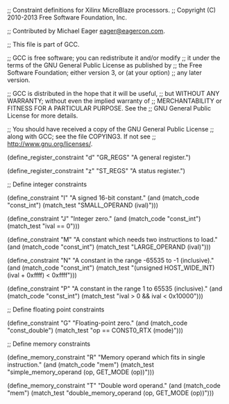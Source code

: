;; Constraint definitions for Xilinx MicroBlaze processors.
;; Copyright (C) 2010-2013 Free Software Foundation, Inc.

;; Contributed by Michael Eager <eager@eagercon.com>.

;; This file is part of GCC.

;; GCC is free software; you can redistribute it and/or modify
;; it under the terms of the GNU General Public License as published by
;; the Free Software Foundation; either version 3, or (at your option)
;; any later version.

;; GCC is distributed in the hope that it will be useful,
;; but WITHOUT ANY WARRANTY; without even the implied warranty of
;; MERCHANTABILITY or FITNESS FOR A PARTICULAR PURPOSE.  See the
;; GNU General Public License for more details.

;; You should have received a copy of the GNU General Public License
;; along with GCC; see the file COPYING3.  If not see
;; <http://www.gnu.org/licenses/>. 

(define_register_constraint "d" "GR_REGS"
  "A general register.")

(define_register_constraint "z" "ST_REGS"
  "A status register.")

;; Define integer constraints

(define_constraint "I"
  "A signed 16-bit constant."
  (and (match_code "const_int")
       (match_test "SMALL_OPERAND (ival)")))

(define_constraint "J"
  "Integer zero."
  (and (match_code "const_int")
       (match_test "ival == 0")))

(define_constraint "M"
  "A constant which needs two instructions to load."
  (and (match_code "const_int")
       (match_test "LARGE_OPERAND (ival)")))

(define_constraint "N"
  "A constant in the range -65535 to -1 (inclusive)."
  (and (match_code "const_int")
       (match_test "(unsigned HOST_WIDE_INT) (ival + 0xffff) < 0xffff")))

(define_constraint "P"
  "A constant in the range 1 to 65535 (inclusive)."
  (and (match_code "const_int")
       (match_test "ival > 0 && ival < 0x10000")))

;; Define floating point constraints

(define_constraint "G"
  "Floating-point zero."
  (and (match_code "const_double")
       (match_test "op == CONST0_RTX (mode)")))

;; Define memory constraints

(define_memory_constraint "R"
  "Memory operand which fits in single instruction."
  (and (match_code "mem")
       (match_test "simple_memory_operand (op, GET_MODE (op))")))

(define_memory_constraint "T"
  "Double word operand."
  (and (match_code "mem")
       (match_test "double_memory_operand (op, GET_MODE (op))")))
